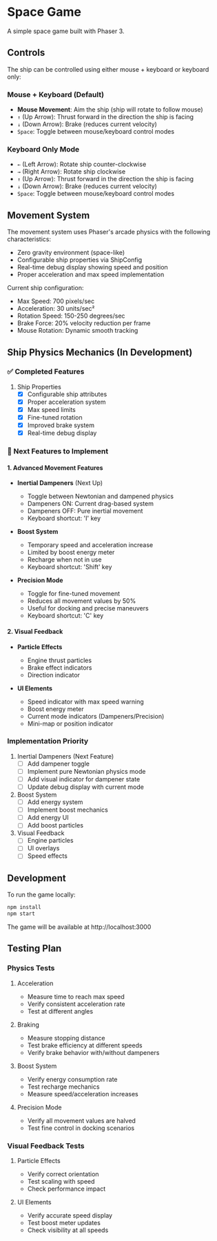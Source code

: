 # Space Game

A simple space game built with Phaser 3.

## Controls

The ship can be controlled using either mouse + keyboard or keyboard only:

### Mouse + Keyboard (Default)
- **Mouse Movement**: Aim the ship (ship will rotate to follow mouse)
- `↑` (Up Arrow): Thrust forward in the direction the ship is facing
- `↓` (Down Arrow): Brake (reduces current velocity)
- `Space`: Toggle between mouse/keyboard control modes

### Keyboard Only Mode
- `←` (Left Arrow): Rotate ship counter-clockwise
- `→` (Right Arrow): Rotate ship clockwise
- `↑` (Up Arrow): Thrust forward in the direction the ship is facing
- `↓` (Down Arrow): Brake (reduces current velocity)
- `Space`: Toggle between mouse/keyboard control modes

## Movement System

The movement system uses Phaser's arcade physics with the following characteristics:

- Zero gravity environment (space-like)
- Configurable ship properties via ShipConfig
- Real-time debug display showing speed and position
- Proper acceleration and max speed implementation

Current ship configuration:
- Max Speed: 700 pixels/sec
- Acceleration: 30 units/sec²
- Rotation Speed: 150-250 degrees/sec
- Brake Force: 20% velocity reduction per frame
- Mouse Rotation: Dynamic smooth tracking

## Ship Physics Mechanics (In Development)

### ✅ Completed Features
1. Ship Properties
   - [x] Configurable ship attributes
   - [x] Proper acceleration system
   - [x] Max speed limits
   - [x] Fine-tuned rotation
   - [x] Improved brake system
   - [x] Real-time debug display

### 🚀 Next Features to Implement

#### 1. Advanced Movement Features
- **Inertial Dampeners** (Next Up)
  - Toggle between Newtonian and dampened physics
  - Dampeners ON: Current drag-based system
  - Dampeners OFF: Pure inertial movement
  - Keyboard shortcut: 'I' key

- **Boost System**
  - Temporary speed and acceleration increase
  - Limited by boost energy meter
  - Recharge when not in use
  - Keyboard shortcut: 'Shift' key

- **Precision Mode**
  - Toggle for fine-tuned movement
  - Reduces all movement values by 50%
  - Useful for docking and precise maneuvers
  - Keyboard shortcut: 'C' key

#### 2. Visual Feedback
- **Particle Effects**
  - Engine thrust particles
  - Brake effect indicators
  - Direction indicator

- **UI Elements**
  - Speed indicator with max speed warning
  - Boost energy meter
  - Current mode indicators (Dampeners/Precision)
  - Mini-map or position indicator

### Implementation Priority

1. Inertial Dampeners (Next Feature)
   - [ ] Add dampener toggle
   - [ ] Implement pure Newtonian physics mode
   - [ ] Add visual indicator for dampener state
   - [ ] Update debug display with current mode

2. Boost System
   - [ ] Add energy system
   - [ ] Implement boost mechanics
   - [ ] Add energy UI
   - [ ] Add boost particles

3. Visual Feedback
   - [ ] Engine particles
   - [ ] UI overlays
   - [ ] Speed effects

## Development

To run the game locally:

```bash
npm install
npm start
```

The game will be available at http://localhost:3000 

## Testing Plan

### Physics Tests
1. Acceleration
   - Measure time to reach max speed
   - Verify consistent acceleration rate
   - Test at different angles

2. Braking
   - Measure stopping distance
   - Test brake efficiency at different speeds
   - Verify brake behavior with/without dampeners

3. Boost System
   - Verify energy consumption rate
   - Test recharge mechanics
   - Measure speed/acceleration increases

4. Precision Mode
   - Verify all movement values are halved
   - Test fine control in docking scenarios

### Visual Feedback Tests
1. Particle Effects
   - Verify correct orientation
   - Test scaling with speed
   - Check performance impact

2. UI Elements
   - Verify accurate speed display
   - Test boost meter updates
   - Check visibility at all speeds 